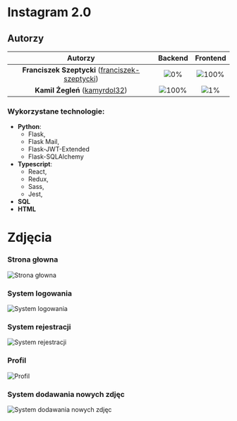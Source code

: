 # Instagram 2.0

## Autorzy

| Autorzy | Backend | Frontend |
| :---: | :---: | :---: |
| **Franciszek Szeptycki** ([franciszek-szeptycki](https://github.com/franciszek-szeptycki))  | ![0%](https://progress-bar.dev/0)  | ![100%](https://progress-bar.dev/100)  |
| **Kamil Żegleń** ([kamyrdol32](https://github.com/kamyrdol32))  | ![100%](https://progress-bar.dev/100)  | ![1%](https://progress-bar.dev/0)  |

### Wykorzystane technologie:
  - **Python**:
      - Flask,
      - Flask Mail,
      - Flask-JWT-Extended
      - Flask-SQLAlchemy
  - **Typescript**:
      - React,
      - Redux,
      - Sass,
      - Jest,
  - **SQL**
  - **HTML**

# Zdjęcia
### Strona głowna
![Strona głowna](https://i.imgur.com/KXlNS9P.png)
### System logowania
![System logowania](https://i.imgur.com/YxS2S55.jpg)
### System rejestracji
![System rejestracji](https://i.imgur.com/YO1odEG.png)
### Profil
![Profil](https://i.imgur.com/8upwzWK.png)
### System dodawania nowych zdjęc
![System dodawania nowych zdjęc](https://i.imgur.com/ITr7Ps1.png)
